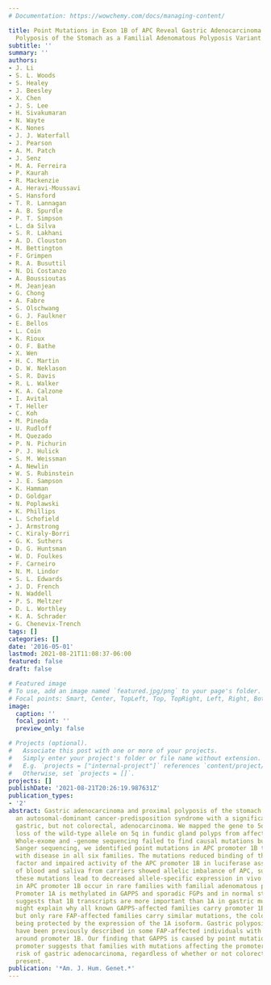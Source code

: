 ```yaml
---
# Documentation: https://wowchemy.com/docs/managing-content/

title: Point Mutations in Exon 1B of APC Reveal Gastric Adenocarcinoma and Proximal
  Polyposis of the Stomach as a Familial Adenomatous Polyposis Variant
subtitle: ''
summary: ''
authors:
- J. Li
- S. L. Woods
- S. Healey
- J. Beesley
- X. Chen
- J. S. Lee
- H. Sivakumaran
- N. Wayte
- K. Nones
- J. J. Waterfall
- J. Pearson
- A. M. Patch
- J. Senz
- M. A. Ferreira
- P. Kaurah
- R. Mackenzie
- A. Heravi-Moussavi
- S. Hansford
- T. R. Lannagan
- A. B. Spurdle
- P. T. Simpson
- L. da Silva
- S. R. Lakhani
- A. D. Clouston
- M. Bettington
- F. Grimpen
- R. A. Busuttil
- N. Di Costanzo
- A. Boussioutas
- M. Jeanjean
- G. Chong
- A. Fabre
- S. Olschwang
- G. J. Faulkner
- E. Bellos
- L. Coin
- K. Rioux
- O. F. Bathe
- X. Wen
- H. C. Martin
- D. W. Neklason
- S. R. Davis
- R. L. Walker
- K. A. Calzone
- I. Avital
- T. Heller
- C. Koh
- M. Pineda
- U. Rudloff
- M. Quezado
- P. N. Pichurin
- P. J. Hulick
- S. M. Weissman
- A. Newlin
- W. S. Rubinstein
- J. E. Sampson
- K. Hamman
- D. Goldgar
- N. Poplawski
- K. Phillips
- L. Schofield
- J. Armstrong
- C. Kiraly-Borri
- G. K. Suthers
- D. G. Huntsman
- W. D. Foulkes
- F. Carneiro
- N. M. Lindor
- S. L. Edwards
- J. D. French
- N. Waddell
- P. S. Meltzer
- D. L. Worthley
- K. A. Schrader
- G. Chenevix-Trench
tags: []
categories: []
date: '2016-05-01'
lastmod: 2021-08-21T11:08:37-06:00
featured: false
draft: false

# Featured image
# To use, add an image named `featured.jpg/png` to your page's folder.
# Focal points: Smart, Center, TopLeft, Top, TopRight, Left, Right, BottomLeft, Bottom, BottomRight.
image:
  caption: ''
  focal_point: ''
  preview_only: false

# Projects (optional).
#   Associate this post with one or more of your projects.
#   Simply enter your project's folder or file name without extension.
#   E.g. `projects = ["internal-project"]` references `content/project/deep-learning/index.md`.
#   Otherwise, set `projects = []`.
projects: []
publishDate: '2021-08-21T20:26:19.987631Z'
publication_types:
- '2'
abstract: Gastric adenocarcinoma and proximal polyposis of the stomach (GAPPS) is
  an autosomal-dominant cancer-predisposition syndrome with a significant risk of
  gastric, but not colorectal, adenocarcinoma. We mapped the gene to 5q22 and found
  loss of the wild-type allele on 5q in fundic gland polyps from affected individuals.
  Whole-exome and -genome sequencing failed to find causal mutations but, through
  Sanger sequencing, we identified point mutations in APC promoter 1B that co-segregated
  with disease in all six families. The mutations reduced binding of the YY1 transcription
  factor and impaired activity of the APC promoter 1B in luciferase assays. Analysis
  of blood and saliva from carriers showed allelic imbalance of APC, suggesting that
  these mutations lead to decreased allele-specific expression in vivo. Similar mutations
  in APC promoter 1B occur in rare families with familial adenomatous polyposis (FAP).
  Promoter 1A is methylated in GAPPS and sporadic FGPs and in normal stomach, which
  suggests that 1B transcripts are more important than 1A in gastric mucosa. This
  might explain why all known GAPPS-affected families carry promoter 1B point mutations
  but only rare FAP-affected families carry similar mutations, the colonic cells usually
  being protected by the expression of the 1A isoform. Gastric polyposis and cancer
  have been previously described in some FAP-affected individuals with large deletions
  around promoter 1B. Our finding that GAPPS is caused by point mutations in the same
  promoter suggests that families with mutations affecting the promoter 1B are at
  risk of gastric adenocarcinoma, regardless of whether or not colorectal polyps are
  present.
publication: '*Am. J. Hum. Genet.*'
---
```


